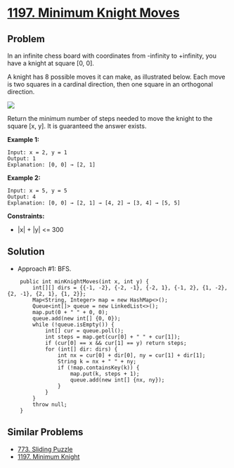 # <a href='https://leetcode.com/problems/minimum-knight-moves/'>1197. Minimum Knight Moves</a>

## Problem
In an infinite chess board with coordinates from -infinity to +infinity, you have a knight at square [0, 0].

A knight has 8 possible moves it can make, as illustrated below. Each move is two squares in a cardinal direction, then one square in an orthogonal direction.

<img src='https://assets.leetcode.com/uploads/2018/10/12/knight.png'>

Return the minimum number of steps needed to move the knight to the square [x, y].  It is guaranteed the answer exists.

<strong>Example 1:</strong>
```
Input: x = 2, y = 1
Output: 1
Explanation: [0, 0] → [2, 1]
```
<strong>Example 2:</strong>
```
Input: x = 5, y = 5
Output: 4
Explanation: [0, 0] → [2, 1] → [4, 2] → [3, 4] → [5, 5]
```

<strong>Constraints:</strong>
- |x| + |y| <= 300

## Solution
- Approach #1: BFS.
```
    public int minKnightMoves(int x, int y) {
        int[][] dirs = {{-1, -2}, {-2, -1}, {-2, 1}, {-1, 2}, {1, -2}, {2, -1}, {2, 1}, {1, 2}};
        Map<String, Integer> map = new HashMap<>();
        Queue<int[]> queue = new LinkedList<>();
        map.put(0 + " " + 0, 0);
        queue.add(new int[] {0, 0});
        while (!queue.isEmpty()) {
            int[] cur = queue.poll();
            int steps = map.get(cur[0] + " " + cur[1]);
            if (cur[0] == x && cur[1] == y) return steps;
            for (int[] dir: dirs) {
                int nx = cur[0] + dir[0], ny = cur[1] + dir[1];
                String k = nx + " " + ny;
                if (!map.containsKey(k)) {
                    map.put(k, steps + 1);
                    queue.add(new int[] {nx, ny});
                }
            }
        }
        throw null;
    }
```

## Similar Problems
- <a href='https://github.com/DongZhuoran/LeetCode/blob/master/problems/773.%20Sliding%20Puzzle.md'>773. Sliding Puzzle</a>
- <a href='https://github.com/DongZhuoran/LeetCode/blob/master/problems/1197.%20Minimum%20Knight%20Moves.md'>1197. Minimum Knight 
